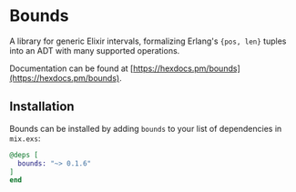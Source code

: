 # Bounds

A library for generic Elixir intervals, formalizing Erlang's `{pos, len}` tuples
into an ADT with many supported operations.

Documentation can be found at [https://hexdocs.pm/bounds](https://hexdocs.pm/bounds).

## Installation

Bounds can be installed by adding `bounds` to your list of dependencies
in `mix.exs`:

```elixir
@deps [
  bounds: "~> 0.1.6"
]
end
```
